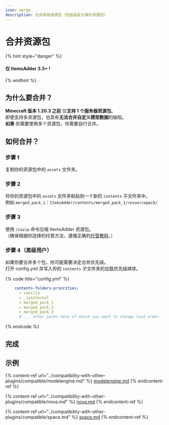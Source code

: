 ```yaml
---
icon: merge
description: 合并其他资源包（包括自定义插件资源包）
---
```


# 合并资源包

{% hint style="danger" %}
#### 仅 ItemsAdder 3.3+ !
{% endhint %}

## 为什么要合并？

**Minecraft 版本 1.20.3 之前** 仅**支持 1 个服务器资源包**。\
即使支持多资源包，也具有**无法合并自定义模型数据**的缺陷。\
**如果** 你需要使用多个资源包，你需要自行合并。

## 如何合并？

### 步骤 1

复制你的资源包中的 `assets` 文件夹。

### 步骤 2

将你的资源包中的 `assets` 文件夹粘贴到一个新的 `contents` 子文件夹中。\
例如 `merged_pack_1`：`ItemsAdder/contents/merged_pack_1/resourcepack/`

### 步骤 3

使用 `/iazip` 命令压缩 ItemsAdder 资源包。\
（确保根据你选择的托管方法，遵循正确的[托管教程](resourcepack-hosting/)。）

### 步骤 4（高级用户）

如果你要合并多个包，你可能需要决定合并优先级。\
打开 config.yml 并写入你的 `contents` 子文件夹的加载优先级顺序。

{% code title="config.yml" %}
```yaml
    contents-folders-priorities:
      - vanilla
      - _iainternal
      - merged_pack_1
      - merged_pack_2
      - merged_pack_3
      # ... other packs here of which you want to change load order.
```
{% endcode %}

## 完成

## 示例

{% content-ref url="../compatibility-with-other-plugins/compatible/modelengine.md" %}
[modelengine.md](../compatibility-with-other-plugins/compatible/modelengine.md)
{% endcontent-ref %}

{% content-ref url="../compatibility-with-other-plugins/compatible/nova.md" %}
[nova.md](../compatibility-with-other-plugins/compatible/nova.md)
{% endcontent-ref %}

{% content-ref url="../compatibility-with-other-plugins/compatible/space.md" %}
[space.md](../compatibility-with-other-plugins/compatible/space.md)
{% endcontent-ref %}
